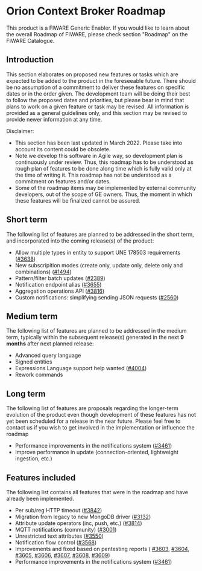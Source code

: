 # Orion Context Broker Roadmap

This product is a FIWARE Generic Enabler. If
you would like to learn about the overall Roadmap of FIWARE, please check
section "Roadmap" on the FIWARE Catalogue.

## Introduction

This section elaborates on proposed new features or tasks which are expected to
be added to the product in the foreseeable future. There should be no assumption
of a commitment to deliver these features on specific dates or in the order
given. The development team will be doing their best to follow the proposed
dates and priorities, but please bear in mind that plans to work on a given
feature or task may be revised. All information is provided as a general
guidelines only, and this section may be revised to provide newer information at
any time.

Disclaimer:

* This section has been last updated in March 2022. Please take into account its 
  content could be obsolete.
* Note we develop this software in Agile way, so development plan is continuously 
  under review. Thus, this roadmap has to be understood as rough plan of features 
  to be done along time which is fully valid only at the time of writing it. This
  roadmap has not be understood as a commitment on features and/or dates.
* Some of the roadmap items may be implemented by external community developers, 
  out of the scope of GE owners. Thus, the moment in which these features will be
  finalized cannot be assured.

## Short term

The following list of features are planned to be addressed in the short term,
and incorporated into the coming release(s) of the product:

- Allow multiple types in entity to support UNE 178503 requirements ([#3638](https://github.com/telefonicaid/fiware-orion/issues/3638))
- New subscripition modes (create only, update only, delete only and combinations) ([#1494](https://github.com/telefonicaid/fiware-orion/issues/1494))
- Pattern/filter batch updates ([#2389](https://github.com/telefonicaid/fiware-orion/issues/2389))
- Notification endpoint alias ([#3655](https://github.com/telefonicaid/fiware-orion/issues/3655))
- Aggregation operations API ([#3816](https://github.com/telefonicaid/fiware-orion/issues/3816))
- Custom notifications: simplifying sending JSON requests ([#2560](https://github.com/telefonicaid/fiware-orion/issues/2560))


## Medium term

The following list of features are planned to be addressed in the medium term,
typically within the subsequent release(s) generated in the next **9 months**
after next planned release:


- Advanced query language
- Signed entities
- Expressions Language support help wanted ([#4004](https://github.com/telefonicaid/fiware-orion/issues/4004))
- Rework commands

## Long term

The following list of features are proposals regarding the longer-term evolution
of the product even though development of these features has not yet been
scheduled for a release in the near future. Please feel free to contact us if
you wish to get involved in the implementation or influence the roadmap

- Performance improvements in the notifications system ([#3461](https://github.com/telefonicaid/fiware-orion/issues/3461))
- Improve performance in update (connection-oriented, lightweight ingestion, etc.)

## Features included

The following list contains all features that were in the roadmap and have already been implemented.

- Per sub/reg HTTP timeout ([#3842](https://github.com/telefonicaid/fiware-orion/issues/3842))
- Migration from legacy to new MongoDB driver ([#3132](https://github.com/telefonicaid/fiware-orion/issues/3132))
- Attribute update operators (inc, push, etc.) ([#3814](https://github.com/telefonicaid/fiware-orion/issues/3814))
- MQTT notifications (community) ([#3001](https://github.com/telefonicaid/fiware-orion/issues/3001))
- Unrestricted text attributes ([#3550](https://github.com/telefonicaid/fiware-orion/issues/3550))
- Notification flow control ([#3568](https://github.com/telefonicaid/fiware-orion/issues/3568))
- Improvements and fixed based on pentesting reports (
[#3603](https://github.com/telefonicaid/fiware-orion/issues/3603),
[#3604](https://github.com/telefonicaid/fiware-orion/issues/3604),
[#3605](https://github.com/telefonicaid/fiware-orion/issues/3605),
[#3606](https://github.com/telefonicaid/fiware-orion/issues/3606),
[#3607](https://github.com/telefonicaid/fiware-orion/issues/3607),
[#3608](https://github.com/telefonicaid/fiware-orion/issues/3608),
[#3609](https://github.com/telefonicaid/fiware-orion/issues/3609))
- Performance improvements in the notifications system ([#3461](https://github.com/telefonicaid/fiware-orion/issues/3461))




